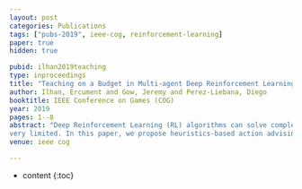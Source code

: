 ```yaml
---
layout: post
categories: Publications
tags: ["pubs-2019", ieee-cog, reinforcement-learning]
paper: true
hidden: true

pubid: ilhan2019teaching
type: inproceedings
title: "Teaching on a Budget in Multi-agent Deep Reinforcement Learning"
author: Ilhan, Ercument and Gow, Jeremy and Perez-Liebana, Diego
booktitle: IEEE Conference on Games (COG)
year: 2019
pages: 1--8
abstract: "Deep Reinforcement Learning (RL) algorithms can solve complex sequential decision tasks successfully. However, they have a major drawback of having poor sample efficiency which can often be tackled by knowledge reuse. In Multi-Agent Reinforcement Learning (MARL) this drawback becomes worse, but at the same time, a new set of opportunities to leverage knowledge are also presented through agent interactions. One promising approach among these is peer-to-peer action advising through a teacher-student framework. Despite being introduced for single-agent RL originally, recent studies show that it can also be applied to multi-agent scenarios with promising empirical results. However, studies in this line of research are currently
very limited. In this paper, we propose heuristics-based action advising techniques in cooperative decentralised MARL, using a nonlinear function approximation based task-level policy. By adopting Random Network Distillation technique, we devise a measurement for agents to assess their knowledge in any given state and be able to initiate the teacher-student dynamics with no prior role assumptions. Experimental results in a gridworld environment show that such an approach may indeed be useful and needs to be further investigated."
venue: ieee cog

---
```


* content
{:toc}

